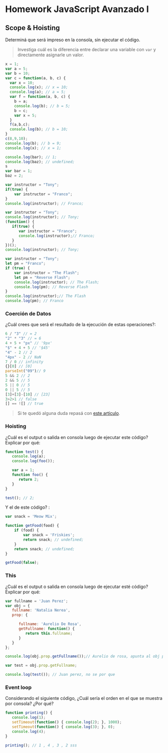 
# Homework JavaScript Avanzado I

## Scope & Hoisting

Determiná que será impreso en la consola, sin ejecutar el código.

> Investiga cuál es la diferencia entre declarar una variable con `var` y directamente asignarle un valor.

```javascript
x = 1;
var a = 5;
var b = 10;
var c = function(a, b, c) {
  var x = 10;
  console.log(x); // x = 10;
  console.log(a); // a = 5;
  var f = function(a, b, c) {
    b = a;
    console.log(b); // b = 5;
    b = c;  
    var x = 5;
  }
  f(a,b,c);
  console.log(b); // b = 10;
}
c(8,9,10);
console.log(b); // b = 9;
console.log(x); // x = 1;
```

```javascript
console.log(bar); // 1;
console.log(baz); // undefined;
s
var bar = 1; 
baz = 2;
```

```javascript
var instructor = "Tony";
if(true) {
    var instructor = "Franco";
}
console.log(instructor); // Franco;
```

```javascript
var instructor = "Tony";
console.log(instructor); // Tony;
(function() {
   if(true) {
      var instructor = "Franco";
      console.log(instructor);// Franco;
   }
})();
console.log(instructor); // Tony;
```

```javascript
var instructor = "Tony";
let pm = "Franco";
if (true) {
    var instructor = "The Flash";
    let pm = "Reverse Flash";
    console.log(instructor); // The Flash;
    console.log(pm); // Reverse Flash
}
console.log(instructor);// The Flash
console.log(pm); // Franco
```
### Coerción de Datos

¿Cuál crees que será el resultado de la ejecución de estas operaciones?:

```javascript
6 / "3" // = 2
"2" * "3" // = 6
4 + 5 + "px" // '9px'
"$" + 4 + 5 // '$45'
"4" - 2 // 2
"4px" - 2 // NaN
7 / 0 // infinity
{}[0] // [0]
parseInt("09")// 9
5 && 2 // 2
2 && 5 // 5
5 || 0 // 5
0 || 5 // 5 
[3]+[3]-[10] // [23]
3>2>1 // false
[] == ![] // true
```

> Si te quedó alguna duda repasá con [este artículo](http://javascript.info/tutorial/object-conversion).


### Hoisting

¿Cuál es el output o salida en consola luego de ejecutar este código? Explicar por qué:

```javascript
function test() {
   console.log(a);
   console.log(foo());

   var a = 1;
   function foo() {
      return 2;
   }
}

test(); // 2; 
```

Y el de este código? :

```javascript
var snack = 'Meow Mix';

function getFood(food) {
    if (food) {
        var snack = 'Friskies';
        return snack; // undefined;
    }
    return snack; // undefined;
}

getFood(false);
```


### This

¿Cuál es el output o salida en consola luego de ejecutar esté código? Explicar por qué:

```javascript
var fullname = 'Juan Perez';
var obj = {
   fullname: 'Natalia Nerea',
   prop: {

      fullname: 'Aurelio De Rosa',
      getFullname: function() {
         return this.fullname; 
      }
   }
};

console.log(obj.prop.getFullname());// Aurelio de rosa, apunta al obj prop, se declara esa funcion dentro de dicho obj;

var test = obj.prop.getFullname;

console.log(test()); // Juan perez, no se por que

```

### Event loop

Considerando el siguiente código, ¿Cuál sería el orden en el que se muestra por consola? ¿Por qué?

```javascript
function printing() {
   console.log(1);
   setTimeout(function() { console.log(2); }, 1000);
   setTimeout(function() { console.log(3); }, 0);
   console.log(4);
}

printing(); // 1 , 4 , 3 , 2 sss
```
